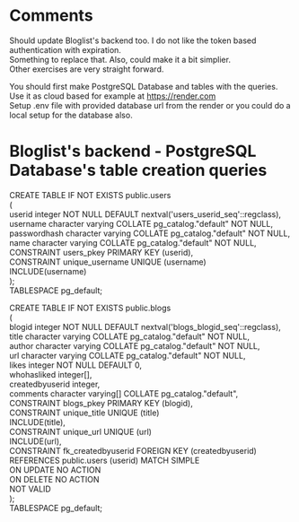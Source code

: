 # Comments<br/>
Should update Bloglist's backend too. I do not like the token based authentication with expiration.<br />
Something to replace that. Also, could make it a bit simplier.<br />
Other exercises are very straight forward.<br />

You should first make PostgreSQL Database and tables with the queries.<br />
Use it as cloud based for example at https://render.com<br />
Setup .env file with provided database url from the render or you could do a local setup for the database also.<br />

# Bloglist's backend - PostgreSQL Database's table creation queries<br />
CREATE TABLE IF NOT EXISTS public.users<br />
(<br />
    userid integer NOT NULL DEFAULT nextval('users_userid_seq'::regclass),<br />
    username character varying COLLATE pg_catalog."default" NOT NULL,<br />
    passwordhash character varying COLLATE pg_catalog."default" NOT NULL,<br />
    name character varying COLLATE pg_catalog."default" NOT NULL,<br />
    CONSTRAINT users_pkey PRIMARY KEY (userid),<br />
    CONSTRAINT unique_username UNIQUE (username)<br />
      INCLUDE(username)<br />
);<br />
TABLESPACE pg_default;<br />
	
CREATE TABLE IF NOT EXISTS public.blogs<br />
(<br />
    blogid integer NOT NULL DEFAULT nextval('blogs_blogid_seq'::regclass),<br />
    title character varying COLLATE pg_catalog."default" NOT NULL,<br />
    author character varying COLLATE pg_catalog."default" NOT NULL,<br />
    url character varying COLLATE pg_catalog."default" NOT NULL,<br />
    likes integer NOT NULL DEFAULT 0,<br />
    whohasliked integer[],<br />
    createdbyuserid integer,<br />
    comments character varying[] COLLATE pg_catalog."default",<br />
    CONSTRAINT blogs_pkey PRIMARY KEY (blogid),<br />
    CONSTRAINT unique_title UNIQUE (title)<br />
      INCLUDE(title),<br />
    CONSTRAINT unique_url UNIQUE (url)<br />
      INCLUDE(url),<br />
    CONSTRAINT fk_createdbyuserid FOREIGN KEY (createdbyuserid)<br />
      REFERENCES public.users (userid) MATCH SIMPLE<br />
      ON UPDATE NO ACTION<br />
      ON DELETE NO ACTION<br />
      NOT VALID<br />
);<br />
TABLESPACE pg_default;<br />
